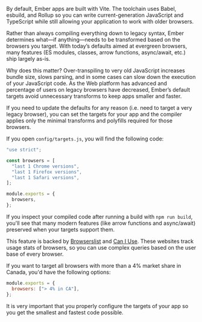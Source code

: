 By default, Ember apps are built with Vite. The toolchain uses Babel, esbuild, and Rollup so you can write current-generation JavaScript and TypeScript while still allowing your application to work with older browsers.

Rather than always compiling everything down to legacy syntax, Ember determines what—if anything—needs to be transformed based on the browsers you target. With today’s defaults aimed at evergreen browsers, many features (ES modules, classes, arrow functions, async/await, etc.) ship largely as-is.

Why does this matter? Over-transpiling to very old JavaScript increases bundle size, slows parsing, and in some cases can slow down the execution of your JavaScript code. As the Web platform has advanced and percentage of users on legacy browsers have decreased, Ember’s default targets avoid unnecessary transforms to keep apps smaller and faster.

If you need to update the defaults for any reason (i.e. need to target a very legacy browser), you can set the targets for your app and the compiler applies only the minimal transforms and polyfills required for those browsers.

If you open `config/targets.js`, you will find the following code:

```javascript {data-filename=config/targets.js}
"use strict";

const browsers = [
  "last 1 Chrome versions",
  "last 1 Firefox versions",
  "last 1 Safari versions",
];

module.exports = {
  browsers,
};
```

If you inspect your compiled code after running a build with `npm run build`, you'll see that many modern features (like arrow functions and async/await) preserved when your targets support them.

This feature is backed by [Browserslist](https://github.com/ai/browserslist) and [Can I Use](https://caniuse.com/).
These websites track usage stats of browsers, so you can use complex queries based on the user base of every browser.

If you want to target all browsers with more than a 4% market share in Canada,
you'd have the following options:

```javascript {data-filename=config/targets.js}
module.exports = {
  browsers: ["> 4% in CA"],
};
```

It is very important that you properly configure the targets of your app so you get the smallest and fastest code possible.

